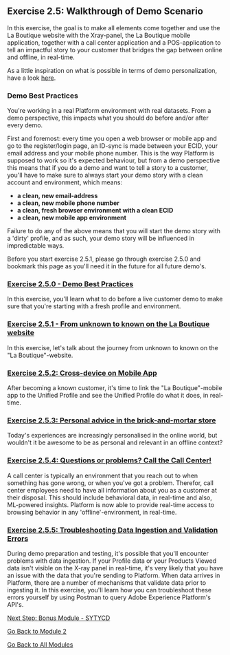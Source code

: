 ## Exercise 2.5: Walkthrough of Demo Scenario
In this exercise, the goal is to make all elements come together and use the La Boutique website with the Xray-panel, the La Boutique mobile application, together with a call center application and a POS-application to tell an impactful story to your customer that bridges the gap between online and offline, in real-time.

As a little inspiration on what is possible in terms of demo personalization, have a look [here](https://adobe.ly/2INcnPs).

### Demo Best Practices

You're working in a real Platform environment with real datasets. From a demo perspective, this impacts what you should do before and/or after every demo.

First and foremost: every time you open a web browser or mobile app and go to the register/login page, an ID-sync is made between your ECID, your email address and your mobile phone number. This is the way Platform is supposed to work so it's expected behaviour, but from a demo perspective this means that if you do a demo and want to tell a story to a customer, you'll have to make sure to always start your demo story with a clean account and environment, which means:

  * **a clean, new email-address**
  * **a clean, new mobile phone number**
  * **a clean, fresh browser environment with a clean ECID**
  * **a clean, new mobile app environment**

Failure to do any of the above means that you will start the demo story with a 'dirty' profile, and as such, your demo story will be influenced in impredictable ways.

Before you start exercise 2.5.1, please go through exercise 2.5.0 and bookmark this page as you'll need it in the future for all future demo's.

### [Exercise 2.5.0 - Demo Best Practices](./ex0.md)
In this exercise, you'll learn what to do before a live customer demo to make sure that you're starting with a fresh profile and environment.

### [Exercise 2.5.1 - From unknown to known on the La Boutique website](./ex1.md)
In this exercise, let's talk about the journey from unknown to known on the "La Boutique"-website.

### [Exercise 2.5.2: Cross-device on Mobile App](./ex2.md)
After becoming a known customer, it's time to link the "La Boutique"-mobile app to the Unified Profile and see the Unified Profile do what it does, in real-time.

### [Exercise 2.5.3: Personal advice in the brick-and-mortar store](./ex3.md)
Today's experiences are increasingly personalised in the online world, but wouldn't it be awesome to be as personal and relevant in an offline context?

### [Exercise 2.5.4: Questions or problems? Call the Call Center!](./ex4.md)
A call center is typically an environment that you reach out to when something has gone wrong, or when you've got a problem. Therefor, call center employees need to have all information about you as a customer at their disposal. This should include behavioral data, in real-time and also, ML-powered insights. Platform is now able to provide real-time access to browsing behavior in any 'offline'-environment, in real-time.

### [Exercise 2.5.5: Troubleshooting Data Ingestion and Validation Errors](./ex5.md)
During demo preparation and testing, it's possible that you'll encounter problems with data ingestion. If your Profile data or your Products Viewed data isn't visible on the X-ray panel in real-time, it's very likely that you have an issue with the data that you're sending to Platform. When data arrives in Platform, there are a number of mechanisms that validate data prior to ingesting it. In this exercise, you'll learn how you can troubleshoot these errors yourself by using Postman to query Adobe Experience Platform's API's.

[Next Step: Bonus Module - SYTYCD](../../module2_sytycd/README.md)

[Go Back to Module 2](../README.md)

[Go Back to All Modules](/../../)







